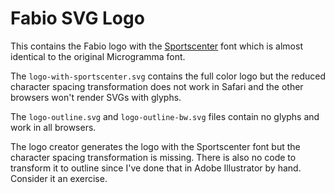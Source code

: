 # Fabio SVG Logo

This contains the Fabio logo with the
[Sportscenter](https://www.fontzillion.com/fonts/the-sports-fonts/sportscenter)
font which is almost identical to the original Microgramma font.

The `logo-with-sportscenter.svg` contains the full color logo but the reduced
character spacing transformation does not work in Safari and the other browsers
won't render SVGs with glyphs.

The `logo-outline.svg` and `logo-outline-bw.svg` files contain no glyphs and work
in all browsers.

The logo creator generates the logo with the Sportscenter font but the
character spacing transformation is missing. There is also no code to transform
it to outline since I've done that in Adobe Illustrator by hand. Consider it an
exercise.
